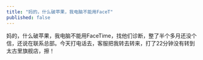 ```yaml
---
title: "妈的，什么破苹果，我电脑不能用FaceT"
published: false
---
```

妈的，什么破苹果，我电脑不能用FaceTime，找他们诊断，整了半个多月还没个信，还说在联系总部。今天打电话去，客服把我转去转来，打了22分钟没有转到太古里旗舰店，擦！